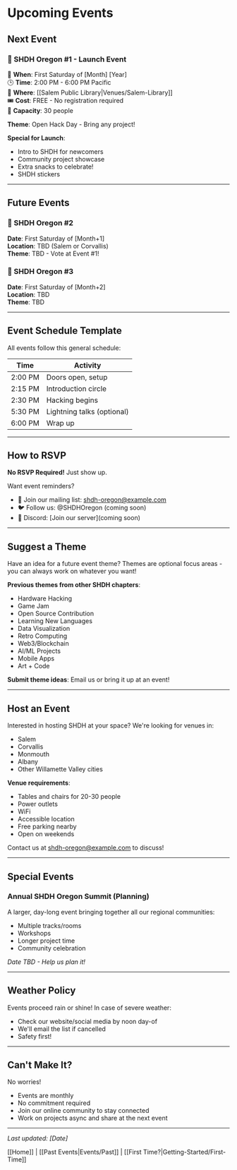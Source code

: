 # Upcoming Events

## Next Event

### 🚀 SHDH Oregon #1 - Launch Event

📅 **When**: First Saturday of [Month] [Year]  
🕒 **Time**: 2:00 PM - 6:00 PM Pacific  
📍 **Where**: [[Salem Public Library|Venues/Salem-Library]]  
🎟️ **Cost**: FREE - No registration required  
👥 **Capacity**: 30 people  

**Theme**: Open Hack Day - Bring any project!

**Special for Launch**:
- Intro to SHDH for newcomers
- Community project showcase
- Extra snacks to celebrate!
- SHDH stickers

---

## Future Events

### 📅 SHDH Oregon #2
**Date**: First Saturday of [Month+1]  
**Location**: TBD (Salem or Corvallis)  
**Theme**: TBD - Vote at Event #1!

### 📅 SHDH Oregon #3
**Date**: First Saturday of [Month+2]  
**Location**: TBD  
**Theme**: TBD

---

## Event Schedule Template

All events follow this general schedule:

| Time | Activity |
|------|----------|
| 2:00 PM | Doors open, setup |
| 2:15 PM | Introduction circle |
| 2:30 PM | Hacking begins |
| 5:30 PM | Lightning talks (optional) |
| 6:00 PM | Wrap up |

---

## How to RSVP

**No RSVP Required!** Just show up. 

Want event reminders?
- 📧 Join our mailing list: shdh-oregon@example.com
- 🐦 Follow us: @SHDHOregon (coming soon)
- 📱 Discord: [Join our server](coming soon)

---

## Suggest a Theme

Have an idea for a future event theme? Themes are optional focus areas - you can always work on whatever you want!

**Previous themes from other SHDH chapters**:
- Hardware Hacking
- Game Jam
- Open Source Contribution
- Learning New Languages
- Data Visualization
- Retro Computing
- Web3/Blockchain
- AI/ML Projects
- Mobile Apps
- Art + Code

**Submit theme ideas**: Email us or bring it up at an event!

---

## Host an Event

Interested in hosting SHDH at your space? We're looking for venues in:
- Salem
- Corvallis
- Monmouth
- Albany
- Other Willamette Valley cities

**Venue requirements**:
- Tables and chairs for 20-30 people
- Power outlets
- WiFi
- Accessible location
- Free parking nearby
- Open on weekends

Contact us at shdh-oregon@example.com to discuss!

---

## Special Events

### Annual SHDH Oregon Summit (Planning)
A larger, day-long event bringing together all our regional communities:
- Multiple tracks/rooms
- Workshops
- Longer project time
- Community celebration

*Date TBD - Help us plan it!*

---

## Weather Policy

Events proceed rain or shine! In case of severe weather:
- Check our website/social media by noon day-of
- We'll email the list if cancelled
- Safety first!

---

## Can't Make It?

No worries! 
- Events are monthly
- No commitment required
- Join our online community to stay connected
- Work on projects async and share at the next event

---

*Last updated: [Date]*

[[Home]] | [[Past Events|Events/Past]] | [[First Time?|Getting-Started/First-Time]]